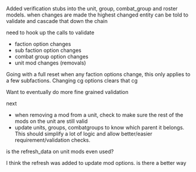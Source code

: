 Added verification stubs into the unit, group, combat_group and roster models.
when changes are made the highest changed entity can be told to validate and cascade that down the chain

need to hook up the calls to validate 
* faction option changes
* sub faction option changes
* combat group option changes
* unit mod changes (removals)

Going with a full reset when any faction options change, this only applies to a few subfactions.
Changing cg options clears that cg

Want to eventually do more fine grained validation

next
* when removing a mod from a unit, check to make sure the rest of the mods on the unit are still valid
* update units, groups, combatgroups to know which parent it belongs.  This should simplify a lot of logic and allow better/easier requirement/validation checks.

is the refresh_data on unit mods even used?

I think the refresh was added to update mod options.  is there a  better way


